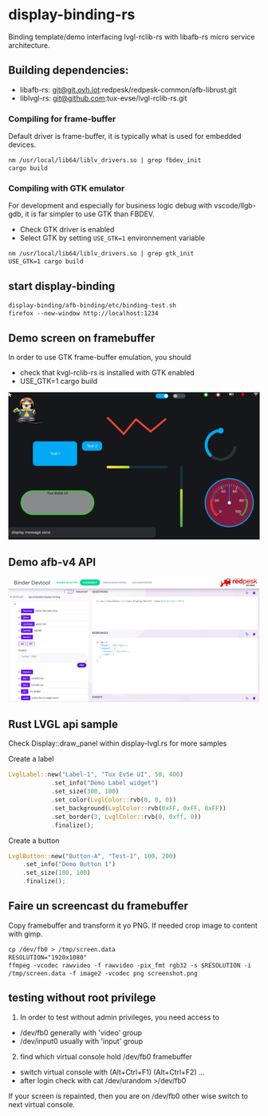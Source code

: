 # display-binding-rs

Binding template/demo interfacing lvgl-rclib-rs with libafb-rs micro service architecture.

## Building dependencies:

* libafb-rs: git@git.ovh.iot:redpesk/redpesk-common/afb-librust.git
* liblvgl-rs: git@github.com:tux-evse/lvgl-rclib-rs.git

### Compiling for frame-buffer

Default driver is frame-buffer, it is typically what is used for embedded devices.

```
nm /usr/local/lib64/liblv_drivers.so | grep fbdev_init
cargo build
```

### Compiling with GTK emulator

For development and especially for business logic debug with vscode/llgb-gdb, it is far simpler to use GTK than FBDEV.

* Check GTK driver is enabled
* Select GTK by setting ```USE_GTK=1``` environnement variable

```
nm /usr/local/lib64/liblv_drivers.so | grep gtk_init
USE_GTK=1 cargo build
```

## start display-binding

```
display-binding/afb-binding/etc/binding-test.sh
firefox --new-window http://localhost:1234
```

## Demo screen on framebuffer

In order to use GTK frame-buffer emulation, you should
* check that kvgl-rclib-rs is installed with GTK enabled
* USE_GTK=1 cargo build

![LVGL demo screen](Docs/lvgl-demo-screen.png)

## Demo afb-v4 API

![LVGL demo api](Docs/lvgl-demo-api.png)


## Rust LVGL api sample

Check Display::draw_panel within display-lvgl.rs for more samples

Create a label
```Rust
LvglLabel::new("Label-1", "Tux EvSe UI", 50, 400)
            .set_info("Demo Label widget")
            .set_size(300, 100)
            .set_color(LvglColor::rvb(0, 0, 0))
            .set_background(LvglColor::rvb(0xFF, 0xFF, 0xFF))
            .set_border(3, LvglColor::rvb(0, 0xff, 0))
            .finalize();
```

Create a button
```Rust
LvglButton::new("Button-A", "Test-1", 100, 200)
    .set_info("Demo Button 1")
    .set_size(180, 100)
    .finalize();
```

## Faire un screencast du framebuffer

Copy framebuffer and transform it yo PNG. If needed crop image to content with gimp.
```
cp /dev/fb0 > /tmp/screen.data
RESOLUTION="1920x1080"
ffmpeg -vcodec rawvideo -f rawvideo -pix_fmt rgb32 -s $RESOLUTION -i /tmp/screen.data -f image2 -vcodec png screenshot.png
```

## testing without root privilege

1) In order to test without admin privileges, you need access to

* /dev/fb0 generally with 'video' group
* /dev/input0 usually with 'input' group

2) find which virtual console hold /dev/fb0 framebuffer

* switch virtual console with (Alt+Ctrl+F1) (Alt+Ctrl+F2) ...
* after login check with cat /dev/urandom >/dev/fb0

If your screen is repainted, then you are on /dev/fb0 other wise switch to next virtual console.